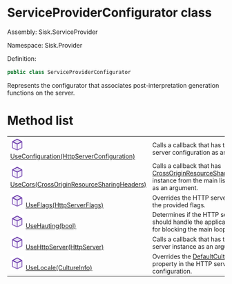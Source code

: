 <!--

Copyrights 2023 Sisk Framework - CypherPotato
Published under MIT license

!!! DO NOT EDIT THIS FILE !!!
This file was generated by a tool in the Sisk package. To edit the information in this documentation,
edit the XML documentation present in the Sisk source code.

-->

# ServiceProviderConfigurator class
Assembly: Sisk.ServiceProvider

Namespace: Sisk.Provider

Definition:

```cs
public class ServiceProviderConfigurator
```

Represents the configurator that associates post-interpretation generation functions on the server.

# Method list
<table>
    <tbody>
<tr>
    <td width="33%">
        <img class="icon" src="/assets/img/icons/method.svg">
        <a href="/read?q=/contents/spec/Sisk.Provider.ServiceProviderConfigurator.UseConfiguration(HttpServerConfiguration).md">
            UseConfiguration(HttpServerConfiguration)
        </a>
    </td>
    <td>
        Calls a callback that has the HTTP server configuration as an argument.
    <td>
</tr>
<tr>
    <td width="33%">
        <img class="icon" src="/assets/img/icons/method.svg">
        <a href="/read?q=/contents/spec/Sisk.Provider.ServiceProviderConfigurator.UseCors(CrossOriginResourceSharingHeaders).md">
            UseCors(CrossOriginResourceSharingHeaders)
        </a>
    </td>
    <td>
        Calls a callback that has <a href="/read?q=/contents/spec/Sisk.Core.Entity.CrossOriginResourceSharingHeaders.md">CrossOriginResourceSharingHeaders</a> instance from the main listening host as an argument.
    <td>
</tr>
<tr>
    <td width="33%">
        <img class="icon" src="/assets/img/icons/method.svg">
        <a href="/read?q=/contents/spec/Sisk.Provider.ServiceProviderConfigurator.UseFlags(HttpServerFlags).md">
            UseFlags(HttpServerFlags)
        </a>
    </td>
    <td>
        Overrides the HTTP server flags with the provided flags.
    <td>
</tr>
<tr>
    <td width="33%">
        <img class="icon" src="/assets/img/icons/method.svg">
        <a href="/read?q=/contents/spec/Sisk.Provider.ServiceProviderConfigurator.UseHauting(bool).md">
            UseHauting(bool)
        </a>
    </td>
    <td>
        Determines if the HTTP server should handle the application hauting for blocking the main loop or not.
    <td>
</tr>
<tr>
    <td width="33%">
        <img class="icon" src="/assets/img/icons/method.svg">
        <a href="/read?q=/contents/spec/Sisk.Provider.ServiceProviderConfigurator.UseHttpServer(HttpServer).md">
            UseHttpServer(HttpServer)
        </a>
    </td>
    <td>
        Calls a callback that has the HTTP server instance as an argument.
    <td>
</tr>
<tr>
    <td width="33%">
        <img class="icon" src="/assets/img/icons/method.svg">
        <a href="/read?q=/contents/spec/Sisk.Provider.ServiceProviderConfigurator.UseLocale(CultureInfo).md">
            UseLocale(CultureInfo)
        </a>
    </td>
    <td>
        Overrides the <a href="/read?q=/contents/spec/Sisk.Core.Http.HttpServerConfiguration.md">DefaultCultureInfo</a> property in the HTTP server configuration.
    <td>
</tr>
    </tbody>
</table>
